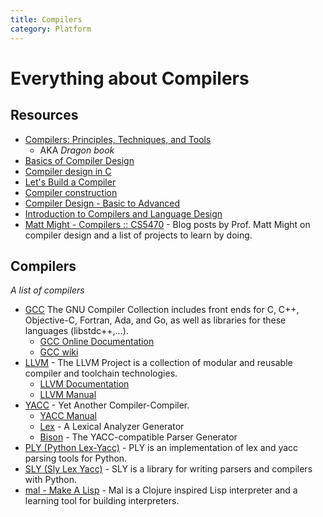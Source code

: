 ```yaml
---
title: Compilers
category: Platform
---
```


# Everything about Compilers

## Resources
* [Compilers: Principles, Techniques, and Tools](https://www.amazon.com/Compilers-Principles-Techniques-Tools-2nd/dp/0321486811)
	- AKA *Dragon book*
* [Basics of Compiler Design](http://www.diku.dk/~torbenm/Basics/basics_lulu2.pdf)
* [Compiler design in C](http://holub.com/goodies/compiler/compilerDesignInC.pdf)
* [Let's Build a Compiler](https://compilers.iecc.com/crenshaw/)
* [Compiler construction](https://www.cs.cmu.edu/~aplatzer/course/Compilers/waitegoos.pdf)
* [Compiler Design - Basic to Advanced](https://www.youtube.com/watch?v=Qkwj65l_96I&list=PLEbnTDJUr_IcPtUXFy2b1sGRPsLFMghhS)
* [Introduction to Compilers and Language Design](https://www3.nd.edu/~dthain/compilerbook/)
* [Matt Might - Compilers :: CS5470](http://matt.might.net/teaching/compilers/spring-2015/) - Blog posts by Prof. Matt Might on compiler design and a list of projects to learn by doing.


## Compilers
*A list of compilers*

* [GCC](https://gcc.gnu.org/) The GNU Compiler Collection includes front ends for C, C++, Objective-C, Fortran, Ada, and Go, as well as libraries for these languages (libstdc++,...).
	- [GCC Online Documentation](https://gcc.gnu.org/onlinedocs/)
	- [GCC wiki](https://gcc.gnu.org/wiki)
* [LLVM](https://llvm.org/) - The LLVM Project is a collection of modular and reusable compiler and toolchain technologies.
	- [LLVM Documentation](https://llvm.org/docs/)
	- [LLVM Manual](http://llvm.org/docs/LangRef.html)
* [YACC](http://dinosaur.compilertools.net/) - Yet Another Compiler-Compiler.
	- [YACC Manual](http://dinosaur.compilertools.net/yacc/)
	- [Lex](http://dinosaur.compilertools.net/lex/index.html) - A Lexical Analyzer Generator
	- [Bison](http://dinosaur.compilertools.net/bison/) - The YACC-compatible Parser Generator
* [PLY (Python Lex-Yacc)](http://www.dabeaz.com/ply/) - PLY is an implementation of lex and yacc parsing tools for Python.
* [SLY (Sly Lex Yacc)](https://sly.readthedocs.io/en/latest/sly.html) - SLY is a library for writing parsers and compilers with Python.
* [mal - Make A Lisp](https://github.com/kanaka/mal) - Mal is a Clojure inspired Lisp interpreter and a learning tool for building interpreters.
